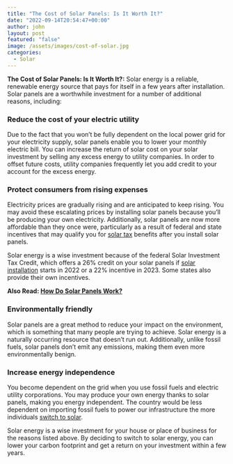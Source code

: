 ```yaml
---
title: "The Cost of Solar Panels: Is It Worth It?"
date: "2022-09-14T20:54:47+00:00"
author: john
layout: post
featured: "false"
image: /assets/images/cost-of-solar.jpg
categories:
  - Solar
---
```


**The Cost of Solar Panels: Is It Worth It?:** Solar energy is a reliable, renewable energy source that pays for itself in a few years after installation. Solar panels are a worthwhile investment for a number of additional reasons, including:

### **Reduce the cost of your electric utility**

Due to the fact that you won’t be fully dependent on the local power grid for your electricity supply, solar panels enable you to lower your monthly electric bill. You can increase the return of solar cost on your solar investment by selling any excess energy to utility companies. In order to offset future costs, utility companies frequently let you add credit to your account for the excess energy.

### **Protect consumers from rising expenses**

Electricity prices are gradually rising and are anticipated to keep rising. You may avoid these escalating prices by installing solar panels because you’ll be producing your own electricity. Additionally, solar panels are now more affordable than they once were, particularly as a result of federal and state incentives that may qualify you for [solar tax](/what-you-need-to-know-about-the-federal-solar-tax-credit/) benefits after you install solar panels.

Solar energy is a wise investment because of the federal Solar Investment Tax Credit, which offers a 26% credit on your solar panels if [solar installation](/top-benefits-of-installing-solar-panels-on-your-home/) starts in 2022 or a 22% incentive in 2023. Some states also provide their own incentives.

**Also Read: [How Do Solar Panels Work?](/how-do-solar-panels-work/)**

### **Environmentally friendly**

Solar panels are a great method to reduce your impact on the environment, which is something that many people are trying to achieve. Solar energy is a naturally occurring resource that doesn’t run out. Additionally, unlike fossil fuels, solar panels don’t emit any emissions, making them even more environmentally benign.

### **Increase energy independence**

You become dependent on the grid when you use fossil fuels and electric utility corporations. You may produce your own energy thanks to solar panels, making you energy independent. The country would be less dependent on importing fossil fuels to power our infrastructure the more individuals [switch to solar](/reasons-you-should-switch-to-solar/).

Solar energy is a wise investment for your house or place of business for the reasons listed above. By deciding to switch to solar energy, you can lower your carbon footprint and get a return on your investment within a few years.
 